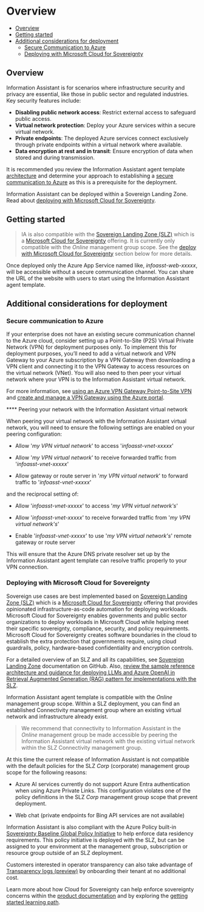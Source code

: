 # Overview

* [Overview](#overview)
* [Getting started](#getting-started)
* [Additional considerations for deployment](#additional-considerations-for-secure-mode-deployment)
  * [Secure Communication to Azure](#secure-communication-to-azure)
  * [Deploying with Microsoft Cloud for Sovereignty](#deploying-with-microsoft-cloud-for-sovereignty)

## Overview

Information Assistant is for scenarios where infrastructure security and privacy are essential, like those in public sector and regulated industries. Key security features include:

* **Disabling public network access**: Restrict external access to safeguard public access.
* **Virtual network protection**: Deploy your Azure services within a secure virtual network.
* **Private endpoints**: The deployed Azure services connect exclusively through private endpoints within a virtual network where available.
* **Data encryption at rest and in transit**: Ensure encryption of data when stored and during transmission.

It is recommended you review the Information Assistant agent template [architecture](/docs/architecture.md) and determine your approach to establishing a [secure communication to Azure](#secure-communication-to-azure) as this is a prerequisite for the deployment.

Information Assistant can be deployed within a Sovereign Landing Zone. Read about [deploying with Microsoft Cloud for Sovereignty](#deploying-with-microsoft-cloud-for-sovereignty).

## Getting started


>IA is also compatible with the [Sovereign Landing Zone (SLZ)](https://aka.ms/slz) which is a [Microsoft Cloud for Sovereignty](https://www.microsoft.com/industry/sovereignty/cloud) offering. It is currently only compatible with the *Online* management group scope. See the [deploy with Microsoft Cloud for Sovereignty](#deploying-with-microsoft-cloud-for-sovereignty) section below for more details.

Once deployed only the Azure App Service named like, *infoasst-web-xxxxx*, will be accessible without a secure communication channel. You can share the URL of the website with users to start using the Information Assistant agent template.

## Additional considerations for deployment

### Secure communication to Azure

If your enterprise does not have an existing secure communication channel to the Azure cloud, consider setting up a Point-to-Site (P2S) Virtual Private Network (VPN) for deployment purposes only. To implement this for deployment purposes, you’ll need to add a virtual network and VPN Gateway to your Azure subscription by a VPN Gateway then downloading a VPN client and connecting it to the VPN Gateway to access resources on the virtual network (VNet). You will also need to then peer your virtual network where your VPN is to the Information Assistant virtual network.

For more information, see [using an Azure VPN Gateway Point-to-Site VPN](https://learn.microsoft.com/azure/vpn-gateway/work-remotely-support) and [create and manage a VPN Gateway using the Azure portal](https://learn.microsoft.com/azure/vpn-gateway/tutorial-create-gateway-portal).

**** Peering your network with the Information Assistant virtual network

When peering your virtual network with the Information Assistant virtual network, you will need to ensure the following settings are enabled on your peering configuration:

* Allow '*my VPN virtual network*' to access '*infoasst-vnet-xxxxx*'

* Allow '*my VPN virtual network*' to receive forwarded traffic from '*infoasst-vnet-xxxxx*'

* Allow gateway or route server in '*my VPN virtual network*' to forward traffic to '*infoasst-vnet-xxxxx*'

and the reciprocal setting of:

* Allow '*infoasst-vnet-xxxxx*' to access '*my VPN virtual network's*'

* Allow '*infoasst-vnet-xxxxx*' to receive forwarded traffic from '*my VPN virtual network's*'

* Enable '*infoasst-vnet-xxxxx*' to use '*my VPN virtual network's*' remote gateway or route server

This will ensure that the Azure DNS private resolver set up by the Information Assistant agent template can resolve traffic properly to your VPN connection.

### Deploying with Microsoft Cloud for Sovereignty

Sovereign use cases are best implemented based on [Sovereign Landing Zone (SLZ)](https://aka.ms/slz) which is a [Microsoft Cloud for Sovereignty](https://www.microsoft.com/industry/sovereignty/cloud) offering that provides opinionated infrastructure-as-code automation for deploying workloads. Microsoft Cloud for Sovereignty enables governments and public sector organizations to deploy workloads in Microsoft Cloud while helping meet their specific sovereignty, compliance, security, and policy requirements. Microsoft Cloud for Sovereignty creates software boundaries in the cloud to establish the extra protection that governments require, using cloud guardrails, policy, hardware-based confidentiality and encryption controls.

For a detailed overview of an SLZ and all its capabilities, see [Sovereign Landing Zone](https://github.com/Azure/sovereign-landing-zone) documentation on GitHub. Also, [review the sample reference architecture and guidance for deploying LLMs and Azure OpenAI in Retrieval Augmented Generation (RAG) pattern for implementations with the SLZ](https://learn.microsoft.com/industry/sovereignty/architecture/AIwithLLM/overview-ai-llm-configuration).


Information Assistant agent template is compatible with the *Online* management group scope. Within a SLZ deployment, you can find an established Connectivity management group where an existing virtual network and infrastructure already exist.

>We recommend that connectivity to Information Assistant in the *Online* management group be made accessible by peering the Information Assistant virtual network with the existing virtual network within the SLZ Connectivity management group.

At this time the current release of Information Assistant is not compatible with the default policies for the SLZ *Corp* (corporate) management group scope for the following reasons:

* Azure AI services currently do not support Azure Entra authentication when using Azure Private Links. This configuration violates one of the policy definitions in the SLZ *Corp* management group scope that prevent deployment.

* Web chat (private endpoints for Bing API services are not available)

Information Assistant is also compliant with the Azure Policy built-in [Sovereignty Baseline Global Policy Initiative](https://learn.microsoft.com/azure/governance/policy/samples/mcfs-baseline-global) to help enforce data residency requirements. This policy initiative is deployed with the SLZ, but can be assigned to your environment at the management group, subscription or resource group outside of an SLZ deployment.

Customers interested in operator transparency can also take advantage of [Transparency logs (preview)](https://learn.microsoft.com/industry/sovereignty/transparency-logs) by onboarding their tenant at no additional cost.

Learn more about how Cloud for Sovereignty can help enforce sovereignty concerns within the [product documentation](https://learn.microsoft.com/industry/sovereignty/) and by exploring the [getting started learning path](https://learn.microsoft.com/training/paths/get-started-sovereignty/).
